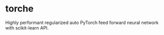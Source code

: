 # torche
Highly performant regularized auto PyTorch feed forward neural network with scikit-learn API.
